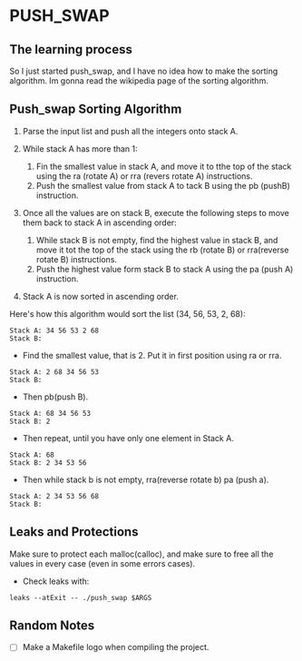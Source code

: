 # PUSH_SWAP
## The learning process

So I just started push_swap, and I have no idea how to make the sorting algorithm. Im gonna read the wikipedia page of the sorting algorithm.

## Push_swap Sorting Algorithm

1. Parse the input list and push all the integers onto stack A.
2. While stack A has more than 1:

	1. Fin the smallest value in stack A, and move it to tthe top of the stack using the ra (rotate A) or rra (revers rotate A) instructions.
	2. Push the smallest value from stack A to tack B using the pb (pushB) instruction.
3. Once all the values are on stack B, execute the following steps to move them back to stack A in ascending order:

	1. While stack B is not empty, find the highest value in stack B, and move it tot the top of the stack using the rb (rotate B) or rra(reverse rotate B) instructions.
	2. Push the highest value form stack B to stack A using the pa (push A) instruction.
4. Stack A is now sorted in ascending order.

Here's how this algorithm would sort the list (34, 56, 53, 2, 68):

```
Stack A: 34 56 53 2 68
Stack B: 
```
- Find the smallest value, that is 2. Put it in first position using ra or rra.
```
Stack A: 2 68 34 56 53
Stack B: 
```
- Then pb(push B).
```
Stack A: 68 34 56 53
Stack B: 2
```
- Then repeat, until you have only one element in Stack A.
```
Stack A: 68
Stack B: 2 34 53 56
```
- Then while stack b is not empty, rra(reverse rotate b) pa (push a).
```
Stack A: 2 34 53 56 68
Stack B: 
```

## Leaks and Protections

Make sure to protect each malloc(calloc), and make sure to free all the values in every case (even in some errors cases).

- Check leaks with:

```
leaks --atExit -- ./push_swap $ARGS
```

## Random Notes

- [ ] Make a Makefile logo when compiling the project.

